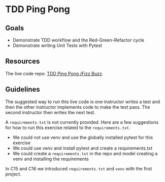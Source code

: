 # TDD Ping Pong

## Goals
- Demonstrate TDD workflow and the Red-Green-Refactor cycle
- Demonstrate writing Unit Tests with Pytest

## Resources
The live code repo: [TDD Ping Pong /Fizz Buzz](https://github.com/AdaGold/tdd-ping-pong).

## Guidelines
The suggested way to run this live code is one instructor writes a test and then the other instructor implements code to make the test pass. The second instructor then writes the next test.

A `requirements.txt` is not currently provided. Here are a few suggestions for how to run this exercise related to the `requirements.txt`.
- We could not use venv and use the globally installed pytest for this exercise
- We could use venv and install pytest and create a requirements.txt
- We could create a `requirements.txt` in the repo and model creating a venv and installing the requirements

In C15 and C16 we introduced `requirements.txt` and `venv` with the first project.